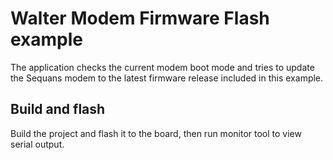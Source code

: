 # Walter Modem Firmware Flash example

The application checks the current modem boot mode and tries to update the Sequans modem to the latest firmware release included in this example.

## Build and flash

Build the project and flash it to the board, then run monitor tool to view serial output.